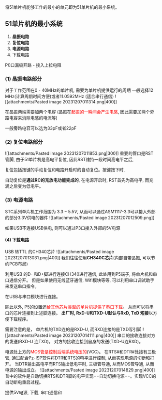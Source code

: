 将51单片机能够工作的最小的单元即为51单片机的最小系统。

## 51单片机的最小系统
1. **晶振电路**
2. **复位电路**
3. **电源电路**
4. 下载电路

P0口漏极开路 - 接入上拉电阻 

### (1) 晶振电路部分
对于工作范围在0 - 40MHz的单片机, 需要为单片机提供运行的周期
一般选择12 MHz(计算周期时间方便)或者11.0592MHz (适合串行通信)
![[attachments/Pasted image 20231207011314.png|400]]

在晶振两端需要加两个电容 (晶振在<mark style="background: transparent; color: red">起振的一瞬间会产生电感</mark>, 因此需要加两个旁路电容来消除电感的电流等)

一般旁路电容可以选为33pF或者22pF

### (2) 复位电路部分
![[attachments/Pasted image 20231207011853.png|300]]
重要的管口是RST管脚, 由于51单片机是高电平复位, 因此RST维持一段时间高电平之后,

复位包括按键的手动复位和电路开启时的自动复位。按键按下时, 

自动复位是**通过RC的充放电功能完成的**, 在电源开启时, RST首先为高电平, 而充满之后变为低电平。

### (3) 电源电路
STC系列单片机工作范围为 $3.3 - 5.5 V$, 从而可以通过ASM1117-3.3可以接入外部的部分3.3V供电的器件
![[attachments/Pasted image 20231207012509.png]]

如果USB不连接USB供电, 则可以通过P3口接入外部的5V电源

#### (4) 下载电路  
USB 转TTL 的CH340芯片 
![[attachments/Pasted image 20231207013031.png|400]]
我们往往使用**CH340C芯片**(内部自带晶振, 可以节约PCB布局) 

利用USB 的D- 和D+脚进行连接CH340进行通信, 此处用到P5端子, 将单片机和串口通信分开。
但是如果使用无线蓝牙通信, Wifi模块等等, 可以利用串口调试助手来发送串口指令。

在USB与串口模块进行连接。

除此以外, P5的设置还<mark style="background: transparent; color: red">给其他芯片类型的单片机提供了串口下载</mark>。 从而可以将串口的芯片连接到上述脚连接。
**出厂时, RxD-U和TXD-U默认与RxD, TxD 短接**以方便下载程序。

需要注意的是， 单片机的TXD连的是RXD-U, 而RXD连接的是TXD写引脚
![[attachments/Pasted image 20231207014111.png|400]]
串口的接收连接对方的发送(RXD-U  连TXD)。
对方的接收连接到自身的发送(TXD-U连RXD)。

电源处上方的<mark style="background: transparent; color: red">MOS管是控制后端系统电压的</mark>(VCC)。
在RTS#和DTR#处接有三极管, 通过配合Pz-ISP软件将DTR和RTS的电平进行控制, 从而实现电源的切断和打开。
当DTR输出高电平而RTS输出低电平时, 三极管导通, 从而MOS管导通, 从而电源的输出成立。
![[attachments/Pasted image 20231207014829.png|400]]
普中的软件是自动切换RTS和DTR脚的电平实现==自动切换电源==。实现VCC的自动断电重启过程。

提供5V电源, 下载, 串口通信和


